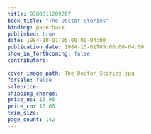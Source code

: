 ```yaml
---
title: 9780811209267
book_title: "The Doctor Stories"
binding: paperback
published: true
date: 1984-10-01T05:00:00-04:00
publication_date: 1984-10-01T05:00:00-04:00
show_in_forthcoming: false
contributors:

cover_image_path: The_Doctor_Stories.jpg
forsale: false
saleprice:
shipping_charge:
price_us: 13.95
price_cn: 16.00
trim_size:
page_count: 142
---
```


